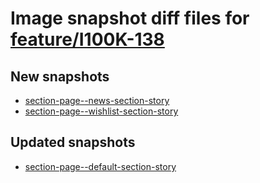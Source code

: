 # Image snapshot diff files for [feature/I100K-138](https://github.com/brightsitesconsulting/indy100-pwamp/pull/486)

## New snapshots
- [section-page--news-section-story](./section-page--news-section-story)
- [section-page--wishlist-section-story](./section-page--wishlist-section-story)

## Updated snapshots
- [section-page--default-section-story](./section-page--default-section-story)
